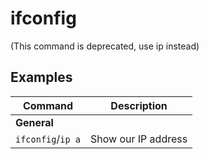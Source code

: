 # ifconfig

(This command is deprecated, use ip instead)

## Examples 

| **Command**   | **Description**   |
| --------------|-------------------|
| **General** |
| `ifconfig`/`ip a` | Show our IP address |
